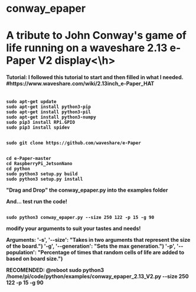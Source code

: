 # conway_epaper

<h1>A tribute to John Conway's game of life running on a waveshare 2.13 e-Paper V2 display<\h>

<h4>Tutorial:
  I followed this tutorial to start and then filled in what I needed.
    #https://www.waveshare.com/wiki/2.13inch_e-Paper_HAT<h4>
<p>
<code>
sudo apt-get update
sudo apt-get install python3-pip
sudo apt-get install python3-pil
sudo apt-get install python3-numpy
sudo pip3 install RPi.GPIO
sudo pip3 install spidev
</code>
</p>
<p>
<code>
sudo git clone https://github.com/waveshare/e-Paper
</code>
</p>
<p>
<code>
cd e-Paper-master
cd RaspberryPi_JetsonNano
cd python
sudo python3 setup.py build
sudo python3 setup.py install
</code>
</p>
<p>
"Drag and Drop" the conway_epaper.py into the examples folder
</p>
<p>
And... test run the code!
</p>
<p>
<code>
sudo python3 conway_epaper.py --size 250 122 -p 15 -g 90
</code>
</p>
<p>
modify your arguments to suit your tastes and needs!
</p>
<p>
Arguments:
'-s', '--size': "Takes in two arguments that represent the size of the board.")
'-g', '--generation': "Sets the max generation.")
'-p', '--population': "Percentage of times that random cells of life are added to based on board size.")
</p>
<p>
RECOMENDED: 
@reboot sudo python3 /home/pi/code/python/examples/conway_epaper_2.13_V2.py --size 250 122 -p 15 -g 90
</p>
